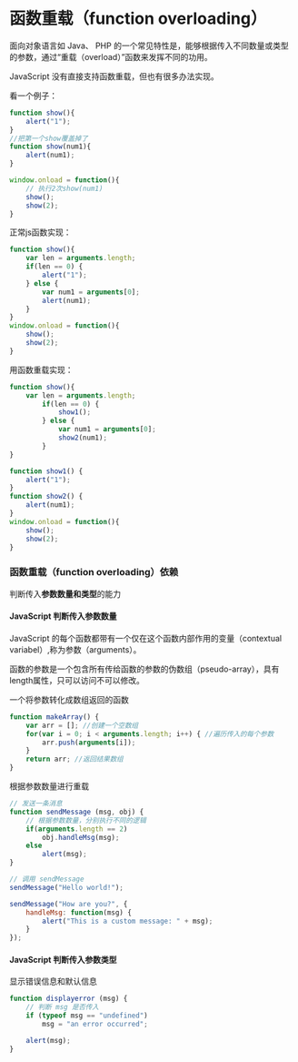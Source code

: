 # 函数重载（function overloading）

面向对象语言如 Java、 PHP 的一个常见特性是，能够根据传入不同数量或类型的参数，通过“重载（overload）”函数来发挥不同的功用。

JavaScript 没有直接支持函数重载，但也有很多办法实现。

看一个例子：
```js
function show(){
    alert("1");
}
//把第一个show覆盖掉了
function show(num1){
    alert(num1);
}

window.onload = function(){
    // 执行2次show(num1)
    show();
    show(2);
}
```

正常js函数实现：
```js
function show(){
    var len = arguments.length;
    if(len == 0) {
        alert("1");
    } else {
        var num1 = arguments[0];
        alert(num1);
    }
}
window.onload = function(){
    show();
    show(2);
}
```

用函数重载实现：
```js
function show(){
    var len = arguments.length;
        if(len == 0) {
            show1();
        } else {
            var num1 = arguments[0];
            show2(num1);
        }
}

function show1() {
    alert("1");
}
function show2() {
    alert(num1);
}
window.onload = function(){
    show();
    show(2);
}
```

### 函数重载（function overloading）依赖

判断传入**参数数量和类型**的能力

#### JavaScript 判断传入参数数量

JavaScript 的每个函数都带有一个仅在这个函数内部作用的变量（contextual variabel）,称为参数（arguments）。

函数的参数是一个包含所有传给函数的参数的伪数组（pseudo-array），具有length属性，只可以访问不可以修改。

一个将参数转化成数组返回的函数
```js
function makeArray() {
    var arr = []; //创建一个空数组
    for(var i = 0; i < arguments.length; i++) { //遍历传入的每个参数
        arr.push(arguments[i]);
    }
    return arr; //返回结果数组
}
```

根据参数数量进行重载

``` js
// 发送一条消息
function sendMessage (msg, obj) {
    // 根据参数数量，分别执行不同的逻辑
    if(arguments.length == 2)
        obj.handleMsg(msg);
    else
        alert(msg);
}

// 调用 sendMessage
sendMessage("Hello world!");

sendMessage("How are you?", {
    handleMsg: function(msg) {
        alert("This is a custom message: " + msg);
    }
});
```

#### JavaScript 判断传入参数类型

显示错误信息和默认信息
``` js
function displayerror (msg) {
    // 判断 msg 是否传入
    if (typeof msg == "undefined")
        msg = "an error occurred";

    alert(msg);
}
```
